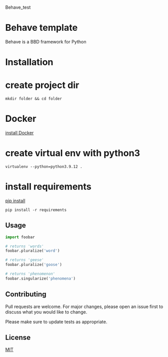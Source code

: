 Behave_test
# Behave template

Behave is a BBD framework for Python

# Installation

# create project dir
```
mkdir folder && cd folder
```

# Docker

[install Docker](https://docs.docker.com/engine/install/)

# create virtual env with python3
```
virtualenv --python=python3.9.12 .
```

# install requirements

[pip install](https://packaging.python.org/en/latest/tutorials/installing-packages/)
```
pip install -r requirements
```

## Usage

```python
import foobar

# returns 'words'
foobar.pluralize('word')

# returns 'geese'
foobar.pluralize('goose')

# returns 'phenomenon'
foobar.singularize('phenomena')
```

## Contributing
Pull requests are welcome. For major changes, please open an issue first to discuss what you would like to change.

Please make sure to update tests as appropriate.

## License
[MIT](https://choosealicense.com/licenses/mit/)
